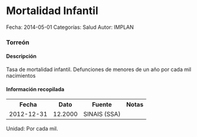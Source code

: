 Mortalidad Infantil
=====

Fecha: 2014-05-01
Categorías: Salud
Autor: IMPLAN

### Torreón

#### Descripción

Tasa de mortalidad infantil. Defunciones de menores de un año por cada mil nacimientos

#### Información recopilada

<table class="table table-hover table-bordered">
  <tr><th>Fecha</th><th>Dato</th><th>Fuente</th><th>Notas</th></tr>
  <tr><td>2012-12-31</td><td>12.2000</td><td>SINAIS (SSA)</td><td></td></tr>
</table>

Unidad: Por cada mil.
